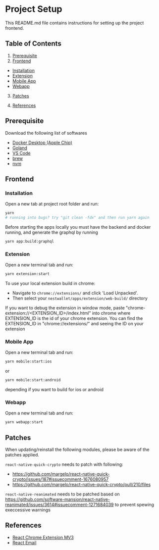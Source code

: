# Project Setup

This README.md file contains instructions for setting up the project frontend.

## Table of Contents

1. [Prerequisite](#prerequisite)
2. [Frontend](#frontend)

- [Installation](#install)
- [Extension](#extension)
- [Mobile App](#mobile)
- [Webapp](#webapp)

3. [Patches](#patches)

4. [References](#references)

## Prerequisite <a name="prerequisite"></a>

Download the following list of softwares

- [Docker Desktop (Apple Chip)](https://www.docker.com/products/docker-desktop)
- [Goland](https://www.jetbrains.com/go/)
- [VS Code](https://code.visualstudio.com/)
- [brew](https://brew.sh/)
- [nvm](https://github.com/nvm-sh/nvm#installing-and-updating)

## Frontend <a name="frontend"></a>

### Installation <a name="install"></a>

Open a new tab at project root folder and run:

```bash
yarn
# running into bugs? try "git clean -fdx" and then run yarn again
```

Before starting the apps locally you must have the backend and docker running, and generate the graphql by running 

```bash
yarn app:build:graphql
```

### Extension <a name="extension"></a>

Open a new terminal tab and run:

```bash
yarn extension:start
```

To use your local extension build in chrome:
- Navigate to `chrome://extensions/` and click 'Load Unpacked'.
- Then select your `nestwallet/apps/extension/web-build/` directory

If you want to debug the extension in window mode, paste "chrome-extension://<EXTENSION_ID>/index.html" into chrome where EXTENSION_ID is the id of your chrome extension.
You can find the EXTENSION_ID in "chrome://extensions/" and seeing the ID on your extension

### Mobile App <a name="mobile"></a>

Open a new terminal tab and run:

```bash
yarn mobile:start:ios
```

or

```bash
yarn mobile:start:android
```

depending if you want to build for ios or android

### Webapp <a name="webapp"></a>

Open a new terminal tab and run:

```bash
yarn webapp:start
```

## Patches <a name='patches'></a>

When updating/reinstall the following modules, please be aware of the patches applied.

`react-native-quick-crypto` needs to patch with following:
- https://github.com/margelo/react-native-quick-crypto/issues/187#issuecomment-1676080957
- https://github.com/margelo/react-native-quick-crypto/pull/210/files

`react-native-reanimated` needs to be patched based on https://github.com/software-mansion/react-native-reanimated/issues/3614#issuecomment-1271684039 to prevent spewing execcessive warnings

## References <a name="references"></a>

- [React Chrome Extension MV3](https://github.com/Sirage-t/react-chrome-extension-MV3#service-worker)
- [React Email](https://react.email/docs/introduction)


